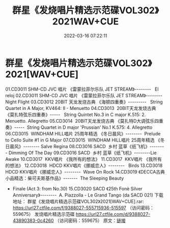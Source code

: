 ﻿---
title: 群星《发烧唱片精选示范碟VOL302》2021WAV+CUE
date: 2022-03-16 07:22:11
categories: 试音碟、非卖品、发烧碟
tags: 纯音雅乐
---
# 群星《发烧唱片精选示范碟VOL302》2021[WAV+CUE]

01.CD3011 SHM-CD JVC 唱片
《雷蒙拉菲尔乐队 JET STREAM》--------   El
reloj
02.CD3011 SHM-CD JVC 唱片
《雷蒙拉菲尔乐队 JET STREAM》--------
Night Flight
03.CD3012 20BIT 天龙发烧古典
《海顿四重奏》---------   String Quartet
in A Major, KV464: II - Menuetto
04.CD3013  20BIT天龙发烧古典
《莫扎特弦乐四重奏》-----   String Quintet
No.3 in C major K.515: 2. Menuetto. Allegretto
05.CD3014  20BIT天龙发烧古典
《莫扎特D大调弦乐四重奏》-----  String Quartet in D major
'Prussian' No.1 K.575: 4. Allegretto
06.CD3015  WINDHAM HILL唱片 25周年精选
《冬日晨风》--------  Prelude to Cello Suite #1 in G
Major
07.CD3015  WINDHAM HILL唱片 25周年精选 《冬日晨风》--------
Salve Regina
08.CD3016 SACD  乡村 蓝草《纸飞机》-------- Dimming Of The
Day
09.CD3016 SACD  乡村 蓝草《纸飞机》--------Lie Awake
10.CD3017  KKV唱片 《我所有的想法》
11.CD3017  KKV唱片 《我所有的想法》
12.CD3018  HDCD
KKV唱片《挪威恋人》--------   Birds
13.CD3018  HDCD
KKV唱片《挪威恋人》--------  Wave On Rock
14.CD3019
《DECCA古典小品精选：柴可夫斯基作品》-------  The Sleeping Beauty
- Finale (Act 3: from No.30)
15.CD3020 SACD 《25th Fonè Silver
Anniversary》--------  A. Piazzolla - Le Grand
Tango (da SACD 021)
下载地址：
群星《发烧唱片精选示范碟VOL302》2021[WAV+CUE].rar: https://url27.ctfile.com/f/9388027-555715936-515597
（访问密码：559675）
发烧唱片精选示范碟
https://url27.ctfile.com/d/9388027-43890383-0c4260
（访问密码：559675）
原文：[链接](https://blog.sina.com.cn/s/blog_1647c7e7601030w81.html)